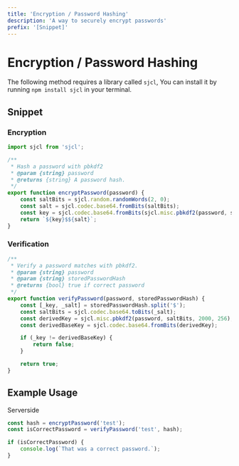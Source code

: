 ```yaml
---
title: 'Encryption / Password Hashing'
description: 'A way to securely encrypt passwords'
prefix: '[Snippet]'
---
```


# Encryption / Password Hashing

The following method requires a library called `sjcl`, You can install it by running `npm install sjcl` in your terminal.

## Snippet

### Encryption

```js
import sjcl from 'sjcl';

/**
 * Hash a password with pbkdf2
 * @param {string} password
 * @returns {string} A password hash.
 */
export function encryptPassword(password) {
    const saltBits = sjcl.random.randomWords(2, 0);
    const salt = sjcl.codec.base64.fromBits(saltBits);
    const key = sjcl.codec.base64.fromBits(sjcl.misc.pbkdf2(password, saltBits, 2000, 256));
    return `${key}$${salt}`;
}
```

### Verification

```js
/**
 * Verify a password matches with pbkdf2.
 * @param {string} password
 * @param {string} storedPasswordHash
 * @returns {bool} true if correct password
 */
export function verifyPassword(password, storedPasswordHash) {
    const [_key, _salt] = storedPasswordHash.split('$');
    const saltBits = sjcl.codec.base64.toBits(_salt);
    const derivedKey = sjcl.misc.pbkdf2(password, saltBits, 2000, 256);
    const derivedBaseKey = sjcl.codec.base64.fromBits(derivedKey);

    if (_key != derivedBaseKey) {
        return false;
    }

    return true;
}
```

## Example Usage

Serverside

```js
const hash = encryptPassword('test');
const isCorrectPassword = verifyPassword('test', hash);

if (isCorrectPassword) {
    console.log(`That was a correct password.`);
}
```
